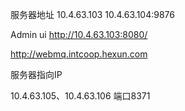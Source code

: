 服务器地址 10.4.63.103 10.4.63.104:9876 

Admin ui http://10.4.63.103:8080/



http://webmq.intcoop.hexun.com

服务器指向IP	

10.4.63.105、10.4.63.106 端口8371